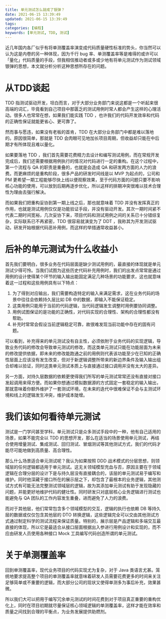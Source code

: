 ```yaml
---
title: 单元测试怎么就成了银弹？
date: 2021-06-15 13:39:49
updated: 2021-06-15 13:39:49
tags:
categories: [编程]
keywords: [单元测试, TDD, 测试]
---
```

近几年国内各厂似乎有将单测覆盖率演变成代码质量硬性标准的势头，你当然可以认为这是内卷的另一种体现，因为千行 bug 率、单测覆盖率等是难得的或许可以「量化」代码质量的手段，但我相信推动者或多或少地有将单元测试作为测试领域银弹的思想，本文就分析分析这种思想所存在的问题。

# 从TDD谈起
TDD 指测试驱动开发，坦白而言，对于大部分业务部门来说这都是一个听起来很高端的词汇，毕竟看到自己项目中那匮乏的测试用例时常人都会产生这样的心理活动。很多人也常常在想，如果我们能实践 TDD ，也许我们的代码开发效率和代码的正确性保证就能更省心、更可靠了。

然而事与愿违，如果没有老板的首肯，TDD 在大部分业务部门中都是难以落地的。原因很简单，那就是 TDD 会肉眼可见地加长项目周期，但收益却只能在中后期才有所体现且难以量化。

如果要落地 TDD ，我们首先需要花费精力去设计和编写测试用例，而在常规开发完成后，我们还需要根据用例执行的情况对代码进行一定的重构。在这个过程中，第一个流程与 QA 的职责是重叠的，也就是会造成 QA 和研发两方面的人力的浪费。而更麻烦的是重构阶段，很多产品的研发时间线是以 MVP 为起点的，公司和 PM 更希望一期工程能够尽快上线以便观察效果，至于代码方面的问题只要不影响核心功能的使用，可以放到后期再逐步优化，所以这样的排期冲突很难以技术合理性为理由去强行解决。

而如果我们把重构妥协到第一期上线之后，那也就意味着 TDD 并没有发挥真正的作用，也就是测试用例仅仅是功能验证手段，并没有驱动开发。其次一期时间紧不代表二期时间宽裕，几次妥协下来，项目代码和测试用例之间的关系已十分错综复杂，实际联系已不再紧密，TDD 很容易就演变为了 DDT ，我称其为开发测试驱动，研发开始根据代码恶补用例，而这样的举措通常收益甚小。

# 后补的单元测试为什么收益小
首先我们要明白，很多业务在代码层面是缺少测试用例的，最直接的体现就是单元测试少得可怜。当我们试图为这些历史代码补充用例时，我们的出发点常常是通过用例的设计使得某个环节的输入输出能固定满足几种场景的功能要求，这也就意味着这一过程和这些用例具有以下特点：

1. 为了得到对应输出，我们需要构造特定的输入来满足需求，这在业务代码的场景中往往会依赖持久层比如 DB 中的数据，即输入不能保证稳定。
2. 这类用例只能用于当前的代码逻辑，当代码逻辑发生调整时用例要协同调整。
3. 用例试图保证的是功能的正确性，对代码实现的合理性、架构的合理性都没有帮助。
4. 补充时常常会假设当前逻辑稳定可靠，故很难发现当前功能中存在的固有问题。

可以看到，补充得来的单元测试没有自主性，必须依附于业务代码的实现逻辑，导致业务代码的修改会导致单元测试的修改，而这类单元测试只能在功能层面为未来的修改提供依据，即未来的修改能跑通之前的用例则代表该功能至少在已知的正确性层面上应该没有发生改变，但对于新逻辑调整所带来的新边界条件及输入输出组合却难以验证，同时这类单元测试本质上与直接通过接口调用并没有太大的差异。

另一方面，对持久层数据的依赖更使得我们所写的单元测试常常还没有直接对接口发起调用来得方便。而如果你想通过模拟数据源的方式固定一套稳定的输入输出，那就意味着你额外维护了一套测试环境，在未来的迭代中很难保证不会与主测试环境和线上的逻辑发生冲突，维护成本陡增。

# 我们该如何看待单元测试
测试是一门学问甚至学科，单元测试只是众多测试手段中的一种，他有自己适用的场景，如果不能完全以 TDD 的思想开发，那么在适当的场景使用单元测试，再结合使用增量测试、集成测试、回归测试、冒烟测试等其他测试方式，我们的代码才能尽可能地做到高质量、高合理性。

那么什么场景适合单元测试呢？我认为如果按照 DDD 战术模式的分层思想，则领域层的任何逻辑都适用于单元测试。这无关领域模型充血与否，原因主要在于领域逻辑在合理分层的设计下是与持久层没有直接耦合的，该层的单元测试易于编写和维护。同时他深藏于接口所在的展示层之下，却包含了最根本的业务逻辑，其他测试方式有可能无法完整测试领域层的逻辑，故为其添加单元测试有助于发现隐藏的问题，并能更好地维护代码的健壮性。同时研发只对底层核心业务逻辑进行测试也能避免与 QA 团队的工作内容发生重叠，进而避免了人力的浪费。

而对于其他层，他们常常包含多个领域模型的交互，逻辑的执行也依赖 DB 等持久层的数据或仅仅包含其他层的 DTO 转换逻辑，这些逻辑完全可以交由其他测试方式通过制定科学的测试流程来保证质量。特别的，展示层是产品逻辑和多端交互最直接的体现，所以它是最适合从接口层面根据出入参进行用例设计和实现的，而不应由研发人员使用各种接口 Mock 工具编写代码创造所谓的单元测试。

# 关于单测覆盖率
回到单测覆盖率，现代业务项目的代码实现尤为复杂，对于 Java 类语言尤甚。笼统地要求提高整个项目的单测覆盖率就意味着研发人员需要花费更多的时间来关注足够简单或不重要的逻辑，而大部分公司的现状又使得单测多为事后补充，效果甚微。

所以我们大可以把用于编写冗余单元测试的时间花费到对于项目真正重要的重构优化上，同时在项目初期就尽量保证核心领域逻辑的单测覆盖率，这样才能在效率和质量之间找到合理的平衡点，为业务发展提供助燃剂。